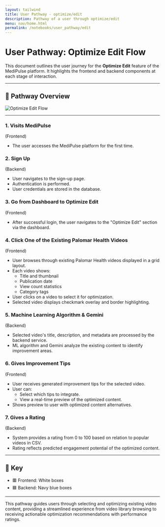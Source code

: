 ```yaml
---
layout: tailwind
title: User Pathway - optimize/edit
description: Pathway of a user through optimize/edit
menu: nav/home.html
permalink: /notebooks/user_pathway/edit
---
```


<div class="max-w-4xl mx-auto px-6 py-12 bg-white rounded-lg shadow-md text-gray-800 space-y-12">

<h1 class="text-3xl font-bold text-blue-700">User Pathway: Optimize Edit Flow</h1>

<p class="text-lg text-gray-600 leading-relaxed">
  This document outlines the user journey for the <strong>Optimize Edit</strong> feature of the MediPulse platform. It highlights the frontend and backend components at each stage of interaction.
</p>

<hr class="border-t border-gray-300" />

<h2 class="text-2xl font-semibold text-gray-700">🧭 Pathway Overview</h2>

<div class="my-6">
  <img src="{{site.baseurl}}/images/user_pathway_edit.png" alt="Optimize Edit Flow" class="rounded-lg shadow-md border border-gray-200">
</div>

<hr class="border-t border-gray-300" />

<div class="space-y-10">

  <div>
    <h3 class="text-xl font-bold text-gray-700 mb-1">1. Visits MediPulse</h3>
    <span class="text-sm italic text-blue-600 block mb-2">(Frontend)</span>
    <ul class="list-disc list-inside text-gray-600 space-y-1">
      <li>The user accesses the MediPulse platform for the first time.</li>
    </ul>
  </div>

  <div>
    <h3 class="text-xl font-bold text-gray-700 mb-1">2. Sign Up</h3>
    <span class="text-sm italic text-indigo-600 block mb-2">(Backend)</span>
    <ul class="list-disc list-inside text-gray-600 space-y-1">
      <li>User navigates to the sign-up page.</li>
      <li>Authentication is performed.</li>
      <li>User credentials are stored in the database.</li>
    </ul>
  </div>

  <div>
    <h3 class="text-xl font-bold text-gray-700 mb-1">3. Go from Dashboard to Optimize Edit</h3>
    <span class="text-sm italic text-blue-600 block mb-2">(Frontend)</span>
    <ul class="list-disc list-inside text-gray-600 space-y-1">
      <li>After successful login, the user navigates to the "Optimize Edit" section via the dashboard.</li>
    </ul>
  </div>

  <div>
    <h3 class="text-xl font-bold text-gray-700 mb-1">4. Click One of the Existing Palomar Health Videos</h3>
    <span class="text-sm italic text-blue-600 block mb-2">(Frontend)</span>
    <ul class="list-disc list-inside text-gray-600 space-y-2">
      <li>User browses through existing Palomar Health videos displayed in a grid layout.</li>
      <li>Each video shows:
        <ul class="ml-5 list-disc space-y-1">
          <li>Title and thumbnail</li>
          <li>Publication date</li>
          <li>View count statistics</li>
          <li>Category tags</li>
        </ul>
      </li>
      <li>User clicks on a video to select it for optimization.</li>
      <li>Selected video displays checkmark overlay and border highlighting.</li>
    </ul>
  </div>

  <div>
    <h3 class="text-xl font-bold text-gray-700 mb-1">5. Machine Learning Algorithm & Gemini</h3>
    <span class="text-sm italic text-indigo-600 block mb-2">(Backend)</span>
    <ul class="list-disc list-inside text-gray-600 space-y-1">
      <li>Selected video's title, description, and metadata are processed by the backend service.</li>
      <li>ML algorithm and Gemini analyze the existing content to identify improvement areas.</li>
    </ul>
  </div>

  <div>
    <h3 class="text-xl font-bold text-gray-700 mb-1">6. Gives Improvement Tips</h3>
    <span class="text-sm italic text-blue-600 block mb-2">(Frontend)</span>
    <ul class="list-disc list-inside text-gray-600 space-y-2">
      <li>User receives generated improvement tips for the selected video.</li>
      <li>User can:
        <ul class="ml-5 list-disc space-y-1">
          <li>Select which tips to integrate.</li>
          <li>View a real-time preview of the optimized content.</li>
        </ul>
      </li>
      <li>Shows preview to user with optimized content alternatives.</li>
    </ul>
  </div>

  <div>
    <h3 class="text-xl font-bold text-gray-700 mb-1">7. Gives a Rating</h3>
    <span class="text-sm italic text-indigo-600 block mb-2">(Backend)</span>
    <ul class="list-disc list-inside text-gray-600 space-y-1">
      <li>System provides a rating from 0 to 100 based on relation to popular videos in CSV.</li>
      <li>Rating reflects predicted engagement potential of the optimized content.</li>
    </ul>
  </div>

</div>

<hr class="border-t border-gray-300" />

<h2 class="text-xl font-semibold text-gray-700 mt-12 mb-4">🔧 Key</h2>

<ul class="list-disc list-inside text-gray-600 space-y-1">
  <li><span class="text-blue-600 font-semibold">🟥 Frontend</span>: White boxes</li>
  <li><span class="text-indigo-600 font-semibold">🟦 Backend</span>: Navy blue boxes</li>
</ul>

<hr class="border-t border-gray-300 my-8" />

<p class="text-gray-600 text-base leading-relaxed">
  This pathway guides users through selecting and optimizing existing video content, providing a streamlined experience from video library browsing to receiving actionable optimization recommendations with performance ratings.
</p>

</div>